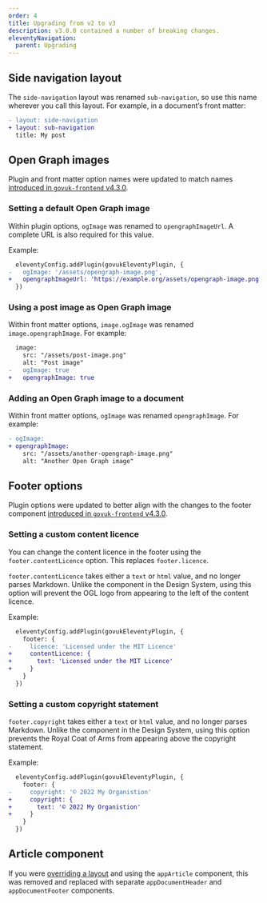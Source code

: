 ```yaml
---
order: 4
title: Upgrading from v2 to v3
description: v3.0.0 contained a number of breaking changes.
eleventyNavigation:
  parent: Upgrading
---
```


## Side navigation layout

The `side-navigation` layout was renamed `sub-navigation`, so use this name wherever you call this layout. For example, in a document’s front matter:

```diff
- layout: side-navigation
+ layout: sub-navigation
  title: My post
```

## Open Graph images

Plugin and front matter option names were updated to match names [introduced in `govuk-frontend` v4.3.0](https://github.com/alphagov/govuk-frontend/releases/tag/v4.3.0).

### Setting a default Open Graph image

Within plugin options, `ogImage` was renamed to `opengraphImageUrl`. A complete URL is also required for this value.

Example:

```diff
  eleventyConfig.addPlugin(govukEleventyPlugin, {
-   ogImage: '/assets/opengraph-image.png',
+   opengraphImageUrl: 'https://example.org/assets/opengraph-image.png',
  })
```

### Using a post image as Open Graph image

Within front matter options, `image.ogImage` was renamed `image.opengraphImage`. For example:

```diff
  image:
    src: "/assets/post-image.png"
    alt: "Post image"
-   ogImage: true
+   opengraphImage: true
```

### Adding an Open Graph image to a document

Within front matter options, `ogImage` was renamed `opengraphImage`. For example:

```diff
- ogImage:
+ opengraphImage:
    src: "/assets/another-opengraph-image.png"
    alt: "Another Open Graph image"
```

## Footer options

Plugin options were updated to better align with the changes to the footer component [introduced in `govuk-frontend` v4.3.0](https://github.com/alphagov/govuk-frontend/releases/tag/v4.3.0).

### Setting a custom content licence

You can change the content licence in the footer using the `footer.contentLicence` option. This replaces `footer.licence`.

`footer.contentLicence` takes either a `text` or `html` value, and no longer parses Markdown. Unlike the component in the Design System, using this option will prevent the OGL logo from appearing to the left of the content licence.

Example:

```diff
  eleventyConfig.addPlugin(govukEleventyPlugin, {
    footer: {
-     licence: 'Licensed under the MIT Licence'
+     contentLicence: {
+       text: 'Licensed under the MIT Licence'
+     }
    }
  })
```

### Setting a custom copyright statement

`footer.copyright` takes either a `text` or `html` value, and no longer parses Markdown. Unlike the component in the Design System, using this option prevents the Royal Coat of Arms from appearing above the copyright statement.

Example:

```diff
  eleventyConfig.addPlugin(govukEleventyPlugin, {
    footer: {
-     copyright: '© 2022 My Organistion'
+     copyright: {
+       text: '© 2022 My Organistion'
+     }
    }
  })
```

## Article component

If you were [overriding a layout](https://x-govuk.org/govuk-eleventy-plugin/layouts/#overriding-layouts) and using the `appArticle` component, this was removed and replaced with separate `appDocumentHeader` and `appDocumentFooter` components.
